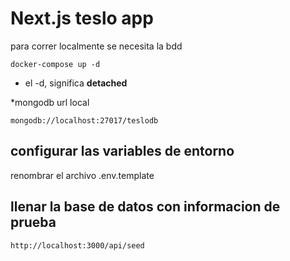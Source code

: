 # Next.js teslo app
para correr localmente se necesita la bdd
```
docker-compose up -d
```

* el -d, significa __detached__

*mongodb url local 
```
mongodb://localhost:27017/teslodb
```
## configurar las variables de entorno

renombrar el archivo .env.template

## llenar la base de datos con informacion de prueba

```
http://localhost:3000/api/seed

```
